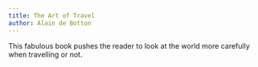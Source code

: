 ```yaml
---
title: The Art of Travel
author: Alain de Botton
---
```


This fabulous book pushes the reader to look at the world more carefully when travelling or not.
